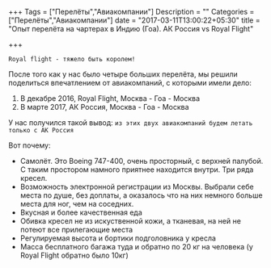 +++
Tags = ["Перелёты","Авиакомпании"]
Description = ""
Categories = ["Перелёты","Авиакомпании"]
date = "2017-03-11T13:00:22+05:30"
title = "Опыт перелёта на чартерах в Индию (Гоа). АК Россия vs Royal Flight"

+++

```
Royal flight - тяжело быть королем!
```

После того как у нас было четыре больших перелёта,
мы решили поделиться впечатлением от авиакомпаний, с которыми имели дело:

1. В декабре 2016, Royal Flight, Москва - Гоа - Москва
2. В марте 2017, АК Россия, Москва - Гоа - Москва

У нас получился такой вывод: `из этих двух авиакомпаний будем летать только c АК Россия`

Вот почему:

* Самолёт. Это Boeing 747-400, очень просторный, с верхней палубой.
С таким простором намного приятнее находится внутри. Три ряда кресел.
* Возможность электронной регистрации из Москвы. Выбрали себе места по душе, без доплаты, а оказалось что на них немного больше места для ног, чем на соседних.
* Вкусная и более качественная еда
* Обивка кресел не из искуственной кожи, а тканевая, на ней не потеют все прилегающие места
* Регулируемая высота и бортики подголовника у кресла
* Масса бесплатного багажа туда и обратно по 20 кг на человека (у Royal Flight обратно было 10кг)

